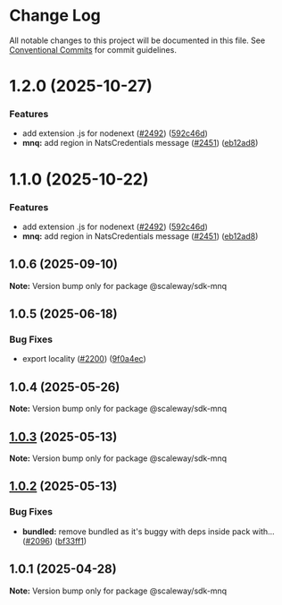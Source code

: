 # Change Log

All notable changes to this project will be documented in this file.
See [Conventional Commits](https://conventionalcommits.org) for commit guidelines.

# 1.2.0 (2025-10-27)

### Features

- add extension .js for nodenext ([#2492](https://github.com/scaleway/scaleway-sdk-js/issues/2492)) ([592c46d](https://github.com/scaleway/scaleway-sdk-js/commit/592c46df916c5b8b35f26c13b626eee797970f5d))
- **mnq:** add region in NatsCredentials message ([#2451](https://github.com/scaleway/scaleway-sdk-js/issues/2451)) ([eb12ad8](https://github.com/scaleway/scaleway-sdk-js/commit/eb12ad8942a1e90d18032b69176540bcc862263e))

# 1.1.0 (2025-10-22)

### Features

- add extension .js for nodenext ([#2492](https://github.com/scaleway/scaleway-sdk-js/issues/2492)) ([592c46d](https://github.com/scaleway/scaleway-sdk-js/commit/592c46df916c5b8b35f26c13b626eee797970f5d))
- **mnq:** add region in NatsCredentials message ([#2451](https://github.com/scaleway/scaleway-sdk-js/issues/2451)) ([eb12ad8](https://github.com/scaleway/scaleway-sdk-js/commit/eb12ad8942a1e90d18032b69176540bcc862263e))

## 1.0.6 (2025-09-10)

**Note:** Version bump only for package @scaleway/sdk-mnq

## 1.0.5 (2025-06-18)

### Bug Fixes

- export locality ([#2200](https://github.com/scaleway/scaleway-sdk-js/issues/2200)) ([9f0a4ec](https://github.com/scaleway/scaleway-sdk-js/commit/9f0a4ec19e377cd90c5829604467c09a2088a38c))

## 1.0.4 (2025-05-26)

**Note:** Version bump only for package @scaleway/sdk-mnq

## [1.0.3](https://github.com/scaleway/scaleway-sdk-js/compare/@scaleway/sdk-mnq@1.0.2...@scaleway/sdk-mnq@1.0.3) (2025-05-13)

**Note:** Version bump only for package @scaleway/sdk-mnq

## [1.0.2](https://github.com/scaleway/scaleway-sdk-js/compare/@scaleway/sdk-mnq@1.0.1...@scaleway/sdk-mnq@1.0.2) (2025-05-13)

### Bug Fixes

- **bundled:** remove bundled as it's buggy with deps inside pack with… ([#2096](https://github.com/scaleway/scaleway-sdk-js/issues/2096)) ([bf33ff1](https://github.com/scaleway/scaleway-sdk-js/commit/bf33ff1f9cdd951add94817dac27239c86ef5437))

## 1.0.1 (2025-04-28)

**Note:** Version bump only for package @scaleway/sdk-mnq
